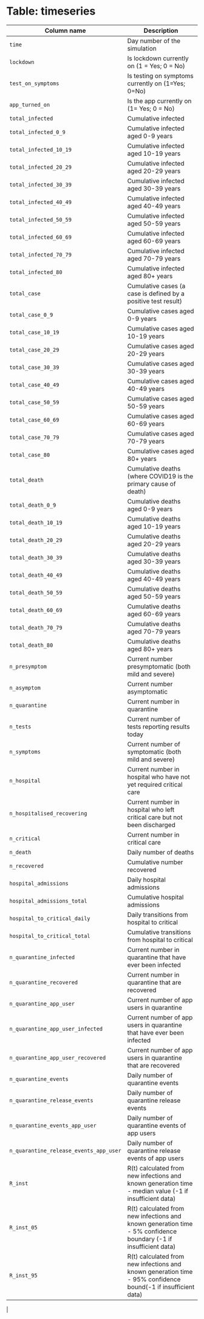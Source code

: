 # Table: timeseries
| Column name | Description | 
|  ---- | ---- |
| `time` | Day number of the simulation |
| `lockdown` | Is lockdown currently on (1 = Yes; 0 = No) |
| `test_on_symptoms` | Is testing on symptoms currently on (1=Yes; 0=No) |
| `app_turned_on` | Is the app currently on  (1= Yes; 0 = No) |
| `total_infected` | Cumulative infected |
| `total_infected_0_9` | Cumulative infected aged 0-9 years |
| `total_infected_10_19` | Cumulative infected aged 10-19 years |
| `total_infected_20_29` | Cumulative infected aged 20-29 years |
| `total_infected_30_39` | Cumulative infected aged 30-39 years |
| `total_infected_40_49` | Cumulative infected aged 40-49 years |
| `total_infected_50_59` | Cumulative infected aged 50-59 years |
| `total_infected_60_69` | Cumulative infected aged 60-69 years |
| `total_infected_70_79` | Cumulative infected aged 70-79 years |
| `total_infected_80` | Cumulative infected aged 80+ years |
| `total_case` | Cumulative cases (a case is defined by a positive test result) |
| `total_case_0_9` | Cumulative cases aged 0-9 years |
| `total_case_10_19` | Cumulative cases aged 10-19 years |
| `total_case_20_29` | Cumulative cases aged 20-29 years |
| `total_case_30_39` | Cumulative cases aged 30-39 years |
| `total_case_40_49` | Cumulative cases aged 40-49 years |
| `total_case_50_59` | Cumulative cases aged 50-59 years |
| `total_case_60_69` | Cumulative cases aged 60-69 years |
| `total_case_70_79` | Cumulative cases aged 70-79 years |
| `total_case_80` | Cumulative cases aged 80+ years |
| `total_death` | Cumulative deaths (where COVID19 is the primary cause of death) |
| `total_death_0_9` | Cumulative deaths aged 0-9 years |
| `total_death_10_19` | Cumulative deaths aged 10-19 years |
| `total_death_20_29` | Cumulative deaths aged 20-29 years |
| `total_death_30_39` | Cumulative deaths aged 30-39 years |
| `total_death_40_49` | Cumulative deaths aged 40-49 years |
| `total_death_50_59` | Cumulative deaths aged 50-59 years |
| `total_death_60_69` | Cumulative deaths aged 60-69 years |
| `total_death_70_79` | Cumulative deaths aged 70-79 years |
| `total_death_80` | Cumulative deaths aged 80+ years |
| `n_presymptom` | Current number presymptomatic (both mild and severe) |
| `n_asymptom` | Current number asymptomatic |
| `n_quarantine` | Current number in quarantine |
| `n_tests` | Current number of tests reporting results today |
| `n_symptoms` | Current number of symptomatic (both mild and severe) |
| `n_hospital` | Current number in hospital who have not yet required critical care |
| `n_hospitalised_recovering` | Current number in hospital who left critical care but not been discharged |
| `n_critical` | Current number in critical care |
| `n_death` | Daily number of deaths |
| `n_recovered` | Cumulative number recovered |
| `hospital_admissions` | Daily hospital admissions |
| `hospital_admissions_total` | Cumulative hospital admissions |
| `hospital_to_critical_daily` | Daily transitions from hospital to critical |
| `hospital_to_critical_total` | Cumulative transitions from hospital to critical |
| `n_quarantine_infected` | Current number in quarantine that have ever been infected |
| `n_quarantine_recovered` | Current number in quarantine that are recovered |
| `n_quarantine_app_user` | Current number of app users in quarantine |
| `n_quarantine_app_user_infected` | Current number of app users in quarantine that have ever been infected |
| `n_quarantine_app_user_recovered` | Current number of app users in quarantine that are recovered |
| `n_quarantine_events` | Daily number of quarantine events |
| `n_quarantine_release_events` | Daily number of quarantine release events |
| `n_quarantine_events_app_user` | Daily number of quarantine events of app users |
| `n_quarantine_release_events_app_user` | Daily number of quarantine release events of app users
| `R_inst` | R(t) calculated from new infections and known generation time - median value (-1 if insufficient data) |
| `R_inst_05` |  R(t) calculated from new infections and known generation time - 5% confidence boundary (-1 if insufficient data) |
| `R_inst_95` | R(t) calculated from new infections and known generation time - 95% confidence bound(-1 if insufficient data) |
|